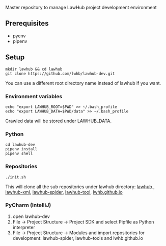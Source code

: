 Master repository to manage LawHub project development environment

## Prerequisites
* pyenv
* pipenv

## Setup
```
mkdir lawhub && cd lawhub
git clone https://github.com/lwhb/lawhub-dev.git
```
You can use a different root directory name instead of lawhub if you want.

### Environment variables
```
echo "export LAWHUB_ROOT=$PWD" >> ~/.bash_profile
echo "export LAWHUB_DATA=$PWD/data" >> ~/.bash_profile
```
Crawled data will be stored under LAWHUB_DATA.

### Python
```
cd lawhub-dev
pipenv install 
pipenv shell
```

### Repositories
```
./init.sh
```
This will clone all the sub repositories under lawhub directory: [lawhub
](https://github.com/lwhb/lawhub), [lawhub-xml](https://github.com/lwhb/lawhub-xml), [lawhub-spider](https://github.com/lwhb/lawhub-spider), [lawhub-tool](https://github.com/lwhb/lawhub-tool), [lwhb.github.io](https://github.com/lwhb/lwhb.github.io)

### PyCharm (IntelliJ)
1. open lawhub-dev
1. File -> Project Structure -> Project SDK and select Pipfile as Python interpreter
1. File -> Project Structure -> Modules and import repositories for development: lawhub-spider, lawhub-tools and lwhb.github.io